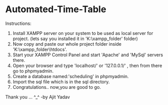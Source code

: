 # Automated-Time-Table

Instructions:

1. Install XAMPP server on your system to be used as local server for project.
      (lets say you installed it in 'K:\xampp_folder' folder)
2. Now copy and paste our whole project folder inside 'K:\xampp_folder\htdocs\'.
3. Start your XAMPP Control Panel and start 'Apache' and 'MySql' servers there.
4. Open your browser and type 'localhost/' or '127.0.0.1/' , then from there go to phpmyadmin.
5. Create a database named:'scheduling'  in phpmyadmin.
6. Import the sql file which is in the sql directory.
7. Congratulations.. now,you are good to go.

Thank you ... ^_^
-by Ajit Yadav
